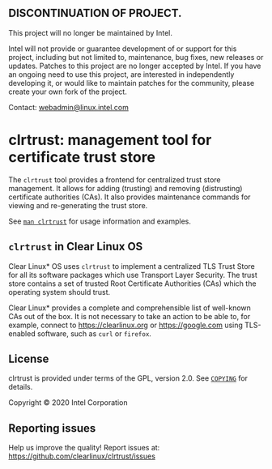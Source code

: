 ## DISCONTINUATION OF PROJECT. 

This project will no longer be maintained by Intel. 

Intel will not provide or guarantee development of or support for this project, including but not limited to, maintenance, bug fixes, new releases or updates. Patches to this project are no longer accepted by Intel. If you have an ongoing need to use this project, are interested in independently developing it, or would like to maintain patches for the community, please create your own fork of the project.

Contact: webadmin@linux.intel.com  
# clrtrust: management tool for certificate trust store


The `clrtrust` tool provides a frontend for centralized trust store management.
It allows for adding (trusting) and removing (distrusting) certificate
authorities (CAs). It also provides maintenance commands for viewing and
re-generating the trust store.

See [`man clrtrust`](man/clrtrust.1.md) for usage information and examples.

## `clrtrust` in Clear Linux OS

Clear Linux\* OS uses `clrtrust` to implement a centralized TLS Trust Store for
all its software packages which use Transport Layer Security. The trust store
contains a set of trusted Root Certificate Authorities (CAs) which the
operating system should trust. 

Clear Linux\* provides a complete and comprehensible list of well-known CAs out
of the box. It is not necessary to take an action to be able to, for example,
connect to https://clearlinux.org or https://google.com using TLS-enabled
software, such as `curl` or `firefox`.

## License

clrtrust is provided under terms of the GPL, version 2.0. See
[`COPYING`](COPYING) for details.

Copyright &copy; 2020 Intel Corporation


## Reporting issues

Help us improve the quality! Report issues at:
https://github.com/clearlinux/clrtrust/issues

